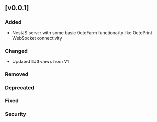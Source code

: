 ## [v0.0.1]

### Added
- NestJS server with some basic OctoFarm functionality like OctoPrint WebSocket connectivity

### Changed
- Updated EJS views from V1

### Removed

### Deprecated

### Fixed

### Security
